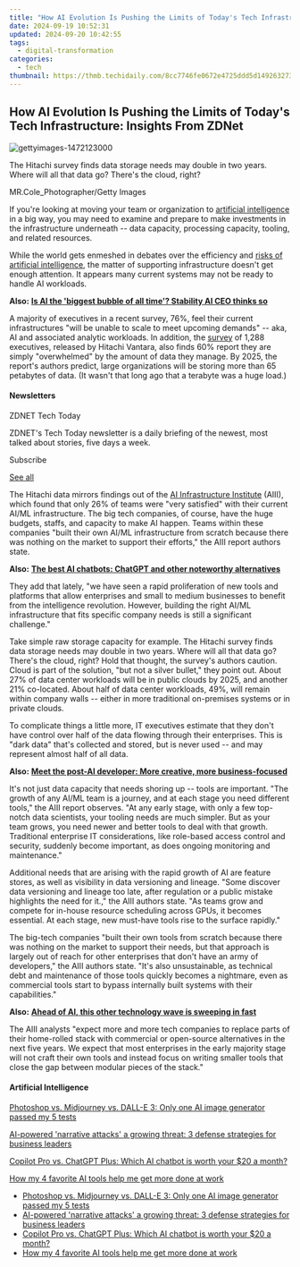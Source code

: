 ```yaml
---
title: "How AI Evolution Is Pushing the Limits of Today's Tech Infrastructure: Insights From ZDNet"
date: 2024-09-19 10:52:31
updated: 2024-09-20 10:42:55
tags:
  - digital-transformation
categories:
  - tech
thumbnail: https://thmb.techidaily.com/8cc7746fe0672e4725ddd5d1492632738fafd136f8e04394f483f1432a572415.png
---
```


## How AI Evolution Is Pushing the Limits of Today's Tech Infrastructure: Insights From ZDNet

![gettyimages-1472123000](https://www.zdnet.com/a/img/resize/f1c59185c43c94ed865f201bb38f1ad9aaffd3eb/2023/07/18/be068a2f-3083-43e1-bc85-8ee67d15ecf4/gettyimages-1472123000.jpg?auto=webp&width=1280)

The Hitachi survey finds data storage needs may double in two years. Where will all that data go? There's the cloud, right? 

MR.Cole\_Photographer/Getty Images

If you're looking at moving your team or organization to [artificial intelligence](https://www.zdnet.com/article/what-is-ai-heres-everything-you-need-to-know-about-artificial-intelligence/) in a big way, you may need to examine and prepare to make investments in the infrastructure underneath -- data capacity, processing capacity, tooling, and related resources. 

While the world gets enmeshed in debates over the efficiency and [risks of artificial intelligence](https://www.zdnet.com/article/the-5-biggest-risks-of-generative-ai-according-to-an-expert/), the matter of supporting infrastructure doesn't get enough attention. It appears many current systems may not be ready to handle AI workloads.

**Also:** [**Is AI the 'biggest bubble of all time'? Stability AI CEO thinks so**](https://www.zdnet.com/article/is-ai-the-biggest-bubble-of-all-time-stability-ai-ceo-thinks-so/)

A majority of executives in a recent survey, 76%, feel their current infrastructures "will be unable to scale to meet upcoming demands" -- aka, AI and associated analytic workloads. In addition, the [survey](https://www.hitachivantara.com/en-us/reports/modern-data-infrastructure-dynamics.html) of 1,288 executives, released by Hitachi Vantara, also finds 60% report they are simply "overwhelmed" by the amount of data they manage. By 2025, the report's authors predict, large organizations will be storing more than 65 petabytes of data. (It wasn't that long ago that a terabyte was a huge load.)

#### Newsletters

ZDNET Tech Today

ZDNET's Tech Today newsletter is a daily briefing of the newest, most talked about stories, five days a week.

 Subscribe

[See all](https://www.zdnet.com/newsletters/)

The Hitachi data mirrors findings out of the [AI Infrastructure Institute](https://ai-infrastructure.org/wp-content/uploads/2022/08/AI-Infrastructure-Ecosystem-2022.pdf) (AIII), which found that only 26% of teams were "very satisfied" with their current AI/ML infrastructure. The big tech companies, of course, have the huge budgets, staffs, and capacity to make AI happen. Teams within these companies "built their own AI/ML infrastructure from scratch because there was nothing on the market to support their efforts," the AIII report authors state.

**Also:** [**The best AI chatbots: ChatGPT and other noteworthy alternatives**](https://www.zdnet.com/article/best-ai-chatbot/)

They add that lately, "we have seen a rapid proliferation of new tools and platforms that allow enterprises and small to medium businesses to benefit from the intelligence revolution. However, building the right AI/ML infrastructure that fits specific company needs is still a significant challenge."

Take simple raw storage capacity for example. The Hitachi survey finds data storage needs may double in two years. Where will all that data go? There's the cloud, right? Hold that thought, the survey's authors caution. Cloud is part of the solution, "but not a silver bullet," they point out. About 27% of data center workloads will be in public clouds by 2025, and another 21% co-located. About half of data center workloads, 49%, will remain within company walls -- either in more traditional on-premises systems or in private clouds. 

To complicate things a little more, IT executives estimate that they don't have control over half of the data flowing through their enterprises. This is "dark data" that's collected and stored, but is never used -- and may represent almost half of all data. 

**Also:** [**Meet the post-AI developer: More creative, more business-focused**](https://www.zdnet.com/article/meet-the-post-ai-developer-more-creative-more-business-focused/)

It's not just data capacity that needs shoring up -- tools are important. "The growth of any AI/ML team is a journey, and at each stage you need different tools," the AIII report observes. "At any early stage, with only a few top-notch data scientists, your tooling needs are much simpler. But as your team grows, you need newer and better tools to deal with that growth. Traditional enterprise IT considerations, like role-based access control and security, suddenly become important, as does ongoing monitoring and maintenance."

Additional needs that are arising with the rapid growth of AI are feature stores, as well as visibility in data versioning and lineage. "Some discover data versioning and lineage too late, after regulation or a public mistake highlights the need for it.," the AIII authors state. "As teams grow and compete for in-house resource scheduling across GPUs, it becomes essential. At each stage, new must-have tools rise to the surface rapidly."

The big-tech companies "built their own tools from scratch because there was nothing on the market to support their needs, but that approach is largely out of reach for other enterprises that don't have an army of developers," the AIII authors state. "It's also unsustainable, as technical debt and maintenance of those tools quickly becomes a nightmare, even as commercial tools start to bypass internally built systems with their capabilities."

**Also:** [**Ahead of AI, this other technology wave is sweeping in fast**](https://www.zdnet.com/article/ahead-of-ai-this-other-technology-wave-is-sweeping-in-fast/)

The AIII analysts "expect more and more tech companies to replace parts of their home-rolled stack with commercial or open-source alternatives in the next five years. We expect that most enterprises in the early majority stage will not craft their own tools and instead focus on writing smaller tools that close the gap between modular pieces of the stack." 

#### Artificial Intelligence

[Photoshop vs. Midjourney vs. DALL-E 3: Only one AI image generator passed my 5 tests](https://www.zdnet.com/article/is-photoshops-new-text-to-image-as-good-as-midjourney-and-dall-e-we-test-it-and-see/ "Photoshop vs. Midjourney vs. DALL-E 3: Only one AI image generator passed my 5 tests")

[AI-powered 'narrative attacks' a growing threat: 3 defense strategies for business leaders](https://www.zdnet.com/article/ai-powered-narrative-attacks-a-growing-threat-3-defense-strategies-for-business-leaders/ "AI-powered 'narrative attacks' a growing threat: 3 defense strategies for business leaders")

[Copilot Pro vs. ChatGPT Plus: Which AI chatbot is worth your $20 a month?](https://www.zdnet.com/article/copilot-pro-vs-chatgpt-plus-which-is-ai-chatbot-is-worth-your-20-a-month/ "Copilot Pro vs. ChatGPT Plus: Which AI chatbot is worth your $20 a month?")

[How my 4 favorite AI tools help me get more done at work](https://www.zdnet.com/article/how-my-4-favorite-ai-tools-help-me-get-more-done-at-work/ "How my 4 favorite AI tools help me get more done at work")

* [Photoshop vs. Midjourney vs. DALL-E 3: Only one AI image generator passed my 5 tests](https://www.zdnet.com/article/is-photoshops-new-text-to-image-as-good-as-midjourney-and-dall-e-we-test-it-and-see/ "Photoshop vs. Midjourney vs. DALL-E 3: Only one AI image generator passed my 5 tests")
* [AI-powered 'narrative attacks' a growing threat: 3 defense strategies for business leaders](https://www.zdnet.com/article/ai-powered-narrative-attacks-a-growing-threat-3-defense-strategies-for-business-leaders/ "AI-powered 'narrative attacks' a growing threat: 3 defense strategies for business leaders")
* [Copilot Pro vs. ChatGPT Plus: Which AI chatbot is worth your $20 a month?](https://www.zdnet.com/article/copilot-pro-vs-chatgpt-plus-which-is-ai-chatbot-is-worth-your-20-a-month/ "Copilot Pro vs. ChatGPT Plus: Which AI chatbot is worth your $20 a month?")
* [How my 4 favorite AI tools help me get more done at work](https://www.zdnet.com/article/how-my-4-favorite-ai-tools-help-me-get-more-done-at-work/ "How my 4 favorite AI tools help me get more done at work")

<ins class="adsbygoogle"
     style="display:block"
     data-ad-format="autorelaxed"
     data-ad-client="ca-pub-7571918770474297"
     data-ad-slot="1223367746"></ins>



<ins class="adsbygoogle"
     style="display:block"
     data-ad-client="ca-pub-7571918770474297"
     data-ad-slot="8358498916"
     data-ad-format="auto"
     data-full-width-responsive="true"></ins>
